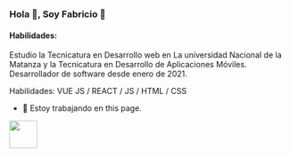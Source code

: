 ### Hola 👋, Soy Fabricio 👋
#### Habilidades:


Estudio la Tecnicatura en Desarrollo web en La universidad Nacional de la Matanza y la Tecnicatura en Desarrollo de Aplicaciones Móviles.
Desarrollador de software desde enero de 2021.


Habilidades: VUE JS / REACT / JS / HTML / CSS

- 🔭 Estoy trabajando en this page. 


[<img src="https://camo.githubusercontent.com/603c4b5be183feb62c872b2507be983d63148742c5746554777656b5d8d4df4e/68747470733a2f2f63646e2e6a7364656c6976722e6e65742f67682f64657669636f6e732f64657669636f6e2f69636f6e732f6c696e6b6564696e2f6c696e6b6564696e2d6f726967696e616c2e737667" width="50" data-canonical-src="https://cdn.jsdelivr.net/gh/devicons/devicon/icons/linkedin/linkedin-original.svg" style="max-width: 100%;">](https://www.linkedin.com/in/fabricioyucra/)  





